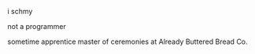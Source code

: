 i schmy

not a programmer

sometime apprentice master of ceremonies at Already Buttered Bread Co.

<!---
don't read the comments
--->
